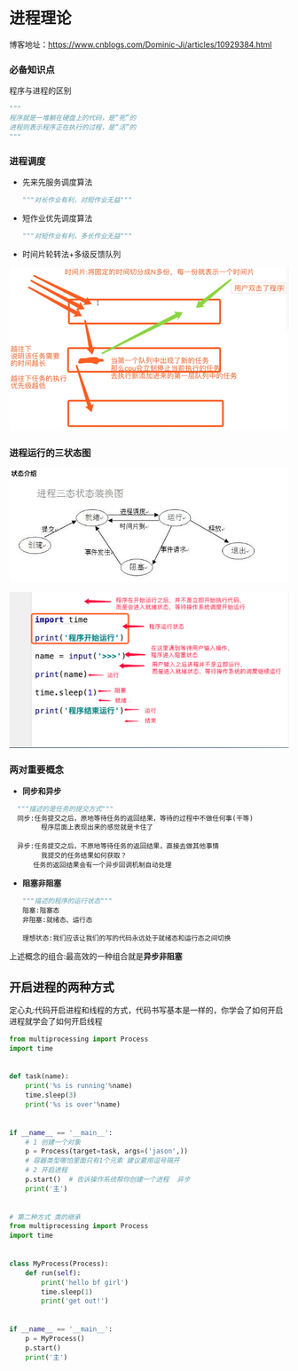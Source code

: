 # 进程理论

博客地址：https://www.cnblogs.com/Dominic-Ji/articles/10929384.html

### 必备知识点

程序与进程的区别

```python
"""
程序就是一堆躺在硬盘上的代码，是“死”的
进程则表示程序正在执行的过程，是“活”的
"""
```

### 进程调度

* 先来先服务调度算法

  ```python
  """对长作业有利，对短作业无益"""
  ```

* 短作业优先调度算法

  ```python
  """对短作业有利，多长作业无益"""
  ```

* 时间片轮转法+多级反馈队列

![img_1.png](img_1.png)

### 进程运行的三状态图

![img.png](img.png)

![img_2.png](img_2.png)

### 两对重要概念

* **同步和异步**

```python
  """描述的是任务的提交方式"""
  同步:任务提交之后，原地等待任务的返回结果，等待的过程中不做任何事(干等)
    	程序层面上表现出来的感觉就是卡住了
  
  异步:任务提交之后，不原地等待任务的返回结果，直接去做其他事情
    	我提交的任务结果如何获取？
      任务的返回结果会有一个异步回调机制自动处理
  ```

* **阻塞非阻塞**

  ```python
  """描述的程序的运行状态"""
  阻塞:阻塞态
  非阻塞:就绪态、运行态
  
  理想状态:我们应该让我们的写的代码永远处于就绪态和运行态之间切换
  ```

上述概念的组合:最高效的一种组合就是**异步非阻塞**


## 开启进程的两种方式

定心丸:代码开启进程和线程的方式，代码书写基本是一样的，你学会了如何开启进程就学会了如何开启线程

```PYTHON
from multiprocessing import Process
import time


def task(name):
    print('%s is running'%name)
    time.sleep(3)
    print('%s is over'%name)


if __name__ == '__main__':
    # 1 创建一个对象
    p = Process(target=task, args=('jason',))
    # 容器类型哪怕里面只有1个元素 建议要用逗号隔开
    # 2 开启进程
    p.start()  # 告诉操作系统帮你创建一个进程  异步
    print('主')
    
    
# 第二种方式 类的继承
from multiprocessing import Process
import time


class MyProcess(Process):
    def run(self):
        print('hello bf girl')
        time.sleep(1)
        print('get out!')


if __name__ == '__main__':
    p = MyProcess()
    p.start()
    print('主')
```


































